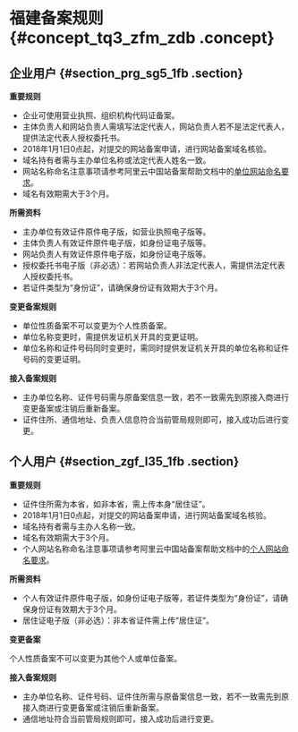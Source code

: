 # 福建备案规则 {#concept_tq3_zfm_zdb .concept}

## 企业用户 {#section_prg_sg5_1fb .section}

 **重要规则** 

-   企业可使用营业执照、组织机构代码证备案。
-   主体负责人和网站负责人需填写法定代表人，网站负责人若不是法定代表人，提供法定代表人授权委托书。
-   2018年1月1日0点起，对提交的网站备案申请，进行网站备案域名核验。
-   域名持有者需与主办单位名称或法定代表人姓名一致。
-   网站名称命名注意事项请参考阿里云中国站备案帮助文档中的[单位网站命名要求](https://help.aliyun.com/knowledge_detail/36948.html#title-yw5-zl7-utv)。
-   域名有效期需大于3个月。

 **所需资料** 

-   主办单位有效证件原件电子版，如营业执照电子版等。
-   主体负责人有效证件原件电子版，如身份证电子版等。
-   网站负责人有效证件原件电子版，如身份证电子版等。
-   授权委托书电子版（非必选）：若网站负责人非法定代表人，需提供法定代表人授权委托书。
-   若证件类型为“身份证”，请确保身份证有效期大于3个月。

 **变更备案规则** 

-   单位性质备案不可以变更为个人性质备案。
-   单位名称变更时，需提供发证机关开具的变更证明。
-   单位名称和证件号码同时变更时，需同时提供发证机关开具的单位名称和证件号码的变更证明。

 **接入备案规则** 

-   主办单位名称、证件号码需与原备案信息一致，若不一致需先到原接入商进行变更备案或注销后重新备案。
-   证件住所、通信地址、负责人信息符合当前管局规则即可，接入成功后进行变更。

## 个人用户 {#section_zgf_l35_1fb .section}

 **重要规则** 

-   证件住所需为本省，如非本省，需上传本身“居住证”。
-   2018年1月1日0点起，对提交的网站备案申请，进行网站备案域名核验。
-   域名持有者需与主办人名称一致。
-   域名有效期需大于3个月。
-   个人网站名称命名注意事项请参考阿里云中国站备案帮助文档中的[个人网站命名要求](https://help.aliyun.com/knowledge_detail/36948.html#title-lhm-b1g-ehx)。

 **所需资料** 

-   个人有效证件原件电子版，如身份证电子版等，若证件类型为“身份证”，请确保身份证有效期大于3个月。
-   居住证电子版（非必选）：非本省证件需上传“居住证”。

 **变更备案** 

个人性质备案不可以变更为其他个人或单位备案。

 **接入备案规则** 

-   主办单位名称、证件号码、证件住所需与原备案信息一致，若不一致需先到原接入商进行变更备案或注销后重新备案。
-   通信地址符合当前管局规则即可，接入成功后进行变更。

